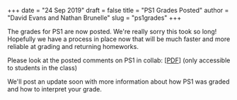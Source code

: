 +++
date = "24 Sep 2019"
draft = false
title = "PS1 Grades Posted"
author = "David Evans and Nathan Brunelle"
slug = "ps1grades"
+++

The grades for PS1 are now posted. We're really sorry this took so
long! Hopefully we have a process in place now that will be much
faster and more reliable at grading and returning homeworks.

Please look at the posted comments on PS1 in collab: [[PDF](https://collab.its.virginia.edu/access/content/group/ff05ebb2-e2e1-45be-83cb-aadd96d4d2f9/ps1-comments.pdf)] (only accessible to students in the class)

We'll post an update soon with more information about how PS1 was
graded and how to interpret your grade.